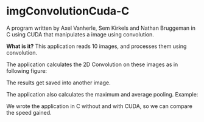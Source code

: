 # imgConvolutionCuda-C

A program written by Axel Vanherle, Sem Kirkels and Nathan Bruggeman in C using CUDA that manipulates a image using convolution.

**What is it?**
This application reads 10 images, and processes them using convolution.

The application calculates the 2D Convolution on these images as in following figure:


The results get saved into another image.

The application also calculates the maximum and average pooling.
Example:


We wrote the application in C without and with CUDA, so we can compare the speed gained.